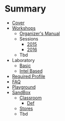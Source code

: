 # Summary

* [Cover](README.md)
* [Workshops](documentation/Workshops.md)
   * [Organizer's Manual](OrganizersManual.md)
   * Sessions
       * [2015](documentation/Sessions2015.md)
       * [2016](documentation/Sessions2016.md)
   * Tbd
* Laboratory
   * [Basic](documentation/LaboratoryBasic.md)
   * [Intel Based](documentation/LaboratoryIntelBased.md)
* [Required Profile](RequiredProfile.md)
* [FAQ](Faq.md)
* [Playground](Playground.md)
* [SandBox](Sandbox.md)
   * [Classroom](Classroom.md)
       * [Def](documentation/Def.md)
   * [Stores](Stores.md)
   * Tbd

